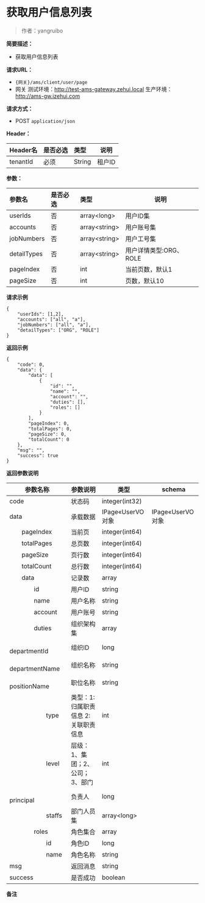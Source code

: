 # 获取用户信息列表

> 作者：yangruibo

**简要描述：** 

- 获取用户信息列表

**请求URL：** 
- `{网关}/ams/client/user/page`
- 网关
	测试环境：http://test-ams-gateway.zehui.local
	生产环境：http://ams-gw.izehui.com

**请求方式：**
- POST `application/json` 

**Header：** 

|Header名|是否必选|类型|说明|
|:----    |:---|:----- |-----   |
|tenantId |必须  |String |租户ID  |


**参数：** 

|参数名|是否必选|类型|说明|
|:----    |:---|:----- |-----   |
|userIds |否  |array&lt;long> |用户ID集 |
|accounts |否  |array&lt;string> |用户账号集 |
|jobNumbers |否  |array&lt;string> |用户工号集 |
|detailTypes |否  |array&lt;string> |用户详情类型:ORG、ROLE |
|pageIndex |否  |int |当前页数，默认1 |
|pageSize |否  |int |页数，默认10 |

**请求示例**
```
{
    "userIds": [1,2],
    "accounts": ["all", "a"],
    "jobNumbers": ["all", "a"],
    "detailTypes": ["ORG", "ROLE"]
}
```

 **返回示例**

``` 
{
	"code": 0,
	"data": {
		"data": [
			{
				"id": "",
				"name": "",
				"account": "",
				"duties": [],
				"roles": []
			}
		],
		"pageIndex": 0,
		"totalPages": 0,
		"pageSize": 0,
		"totalCount": 0
	},
	"msg": "",
	"success": true
}
```

 **返回参数说明** 

| 参数名称 | 参数说明 | 类型 | schema |
| -------- | -------- | ----- |----- |
|code|状态码|integer(int32)||
|data|承载数据|IPage«UserVO对象|IPage«UserVO对象|
|&emsp;&emsp;pageIndex|当前页|integer(int64)||
|&emsp;&emsp;totalPages|总页数|integer(int64)||
|&emsp;&emsp;pageSize|页行数|integer(int64)||
|&emsp;&emsp;totalCount|总行数|integer(int64)||
|&emsp;&emsp;data|记录数|array||
|&emsp;&emsp;&emsp;&emsp;id|用户ID|string||
|&emsp;&emsp;&emsp;&emsp;name|用户名称|string||
|&emsp;&emsp;&emsp;&emsp;account|用户账号|string||
|&emsp;&emsp;&emsp;&emsp;duties|组织架构集|array||
|&emsp;&emsp;&emsp;&emsp;&emsp;&emsp;departmentId|组织ID|long||
|&emsp;&emsp;&emsp;&emsp;&emsp;&emsp;departmentName|组织名称|string||
|&emsp;&emsp;&emsp;&emsp;&emsp;&emsp;positionName|职位名称|string||
|&emsp;&emsp;&emsp;&emsp;&emsp;&emsp;type|类型：1:归属职责信息 2:关联职责信息|int||
|&emsp;&emsp;&emsp;&emsp;&emsp;&emsp;level|层级：1、集团；2、公司；3、部门|int||
|&emsp;&emsp;&emsp;&emsp;&emsp;&emsp;principal|负责人|long||
|&emsp;&emsp;&emsp;&emsp;&emsp;&emsp;staffs|部门人员集|array&lt;long>||
|&emsp;&emsp;&emsp;&emsp;roles|角色集合|array||
|&emsp;&emsp;&emsp;&emsp;&emsp;&emsp;id|角色ID|long||
|&emsp;&emsp;&emsp;&emsp;&emsp;&emsp;name|角色名称|string||
|msg|返回消息|string||
|success|是否成功|boolean|||

 **备注**